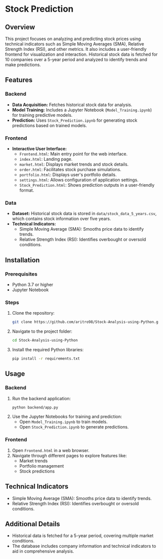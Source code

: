 # Stock Prediction

## Overview
This project focuses on analyzing and predicting stock prices using technical indicators such as Simple Moving Averages (SMA), Relative Strength Index (RSI), and other metrics. It also includes a user-friendly frontend for visualization and interaction. Historical stock data is fetched for 10 companies over a 5-year period and analyzed to identify trends and make predictions.

## Features
### Backend
- **Data Acquisition:** Fetches historical stock data for analysis.
- **Model Training:** Includes a Jupyter Notebook (`Model_Training.ipynb`) for training predictive models.
- **Prediction:** Uses `Stock_Prediction.ipynb` for generating stock predictions based on trained models.

### Frontend
- **Interactive User Interface:**
  - `Frontend.html`: Main entry point for the web interface.
  - `index.html`: Landing page.
  - `market.html`: Displays market trends and stock details.
  - `order.html`: Facilitates stock purchase simulations.
  - `portfolio.html`: Displays user's portfolio details.
  - `settings.html`: Allows configuration of application settings.
  - `Stock_Prediction.html`: Shows prediction outputs in a user-friendly format.

### Data
- **Dataset:** Historical stock data is stored in `data/stock_data_5_years.csv`, which contains stock information over five years.
- **Technical Indicators:**
  - Simple Moving Average (SMA): Smooths price data to identify trends.
  - Relative Strength Index (RSI): Identifies overbought or oversold conditions.

## Installation
### Prerequisites
- Python 3.7 or higher
- Jupyter Notebook

### Steps
1. Clone the repository:
   ```bash
   git clone https://github.com/aritro98/Stock-Analysis-using-Python.git
   ```
2. Navigate to the project folder:
   ```bash
   cd Stock-Analysis-using-Python
   ```
3. Install the required Python libraries:
   ```bash
   pip install -r requirements.txt
   ```

## Usage
### Backend
1. Run the backend application:
   ```bash
   python backend/app.py
   ```
2. Use the Jupyter Notebooks for training and prediction:
   - Open `Model_Training.ipynb` to train models.
   - Open `Stock_Prediction.ipynb` to generate predictions.

### Frontend
1. Open `Frontend.html` in a web browser.
2. Navigate through different pages to explore features like:
   - Market trends
   - Portfolio management
   - Stock predictions

## Technical Indicators
- Simple Moving Average (SMA): Smooths price data to identify trends.
- Relative Strength Index (RSI): Identifies overbought or oversold conditions.

## Additional Details
- Historical data is fetched for a 5-year period, covering multiple market conditions.
- The database includes company information and technical indicators to aid in comprehensive analysis.
